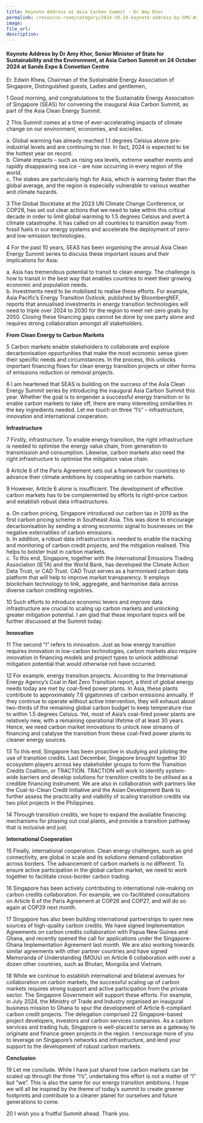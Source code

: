 ```yaml
---  
title: Keynote Address at Asia Carbon Summit - Dr Amy Khor
permalink: /resource-room/category/2024-10-24-keynote-address-by-SMS-Amy-Khor-at-Asia-Carbon-Summit
image:  
file_url:  
description:  
---
```

#### Keynote Address by Dr Amy Khor, Senior Minister of State for Sustainability and the Environment, at Asia Carbon Summit on 24 October 2024 at Sands Expo & Convetion Centre

Er. Edwin Khew, Chairman of the Sustainable Energy Association of Singapore,
Distinguished guests,
Ladies and gentlemen,

1 Good morning, and congratulations to the Sustainable Energy Association of Singapore (SEAS) for convening the inaugural Asia Carbon Summit, as part of the Asia Clean Energy Summit.    

2 This Summit comes at a time of ever-accelerating impacts of climate change on our environment, economies, and societies.    

a. Global warming has already reached 1.1 degrees Celsius above pre-industrial levels and are continuing to rise. In fact, 2024 is expected to be the hottest year on record.   
b. Climate impacts – such as rising sea levels, extreme weather events and rapidly disappearing sea ice – are now occurring in every region of the world.    
c. The stakes are particularly high for Asia, which is warming faster than the global average, and the region is especially vulnerable to various weather and climate hazards.   

3  The Global Stocktake at the 2023 UN Climate Change Conference, or COP28, has set out clear actions that we need to take within this critical decade in order to limit global warming to 1.5 degrees Celsius and avert a climate catastrophe. It has called on all countries to transition away from fossil fuels in our energy systems and accelerate the deployment of zero- and low-emission technologies.   

4  For the past 10 years, SEAS has been organising the annual Asia Clean Energy Summit series to discuss these important issues and their implications for Asia:    

a. Asia has tremendous potential to transit to clean energy. The challenge is how to transit in the best way that enables countries to meet their growing economic and population needs.    
b. Investments need to be mobilised to realise these efforts. For example, Asia Pacific’s Energy Transition Outlook, published by BloombergNEF, reports that annualised investments in energy transition technologies will need to triple over 2024 to 2030 for the region to meet net-zero goals by 2050. Closing these financing gaps cannot be done by one party alone and requires strong collaboration amongst all stakeholders.   

**From Clean Energy to Carbon Markets**

5 Carbon markets enable stakeholders to collaborate and explore decarbonisation opportunities that make the most economic sense given their specific needs and circumstances. In the process, this unlocks important financing flows for clean energy transition projects or other forms of emissions reduction or removal projects.    

6 I am heartened that SEAS is building on the success of the Asia Clean Energy Summit series by introducing the inaugural Asia Carbon Summit this year. Whether the goal is to engender a successful energy transition or to enable carbon markets to take off, there are many interesting similarities in the key ingredients needed. Let me touch on three “I’s” – infrastructure, innovation and international cooperation.   

**Infrastructure**

7 Firstly, infrastructure. To enable energy transition, the right infrastructure is needed to optimise the energy value chain, from generation to transmission and consumption. Likewise, carbon markets also need the right infrastructure to optimise the mitigation value chain.    

8 Article 6 of the Paris Agreement sets out a framework for countries to advance their climate ambitions by cooperating on carbon markets.   

9 However, Article 6 alone is insufficient. The development of effective carbon markets has to be complemented by efforts to right-price carbon and establish robust data infrastructures.   

a. On carbon pricing, Singapore introduced our carbon tax in 2019 as the first carbon pricing scheme in Southeast Asia. This was done to encourage decarbonisation by sending a strong economic signal to businesses on the negative externalities of carbon emissions.     
b. In addition, a robust data infrastructure is needed to enable the tracking and monitoring of carbon credit projects, and the mitigation realised. This helps to bolster trust in carbon markets.  
c. To this end, Singapore, together with the International Emissions Trading Association (IETA) and the World Bank, has developed the Climate Action Data Trust, or CAD Trust. CAD Trust serves as a harmonised carbon data platform that will help to improve market transparency. It employs blockchain technology to link, aggregate, and harmonise data across diverse carbon crediting registries.         

10 Such efforts to introduce economic levers and improve data infrastructure are crucial to scaling up carbon markets and unlocking greater mitigation potential. I am glad that these important topics will be further discussed at the Summit today.   

**Innovation**

11 The second “I” refers to innovation. Just as how energy transition requires innovation in low-carbon technologies, carbon markets also require innovation in financing models and project types to unlock additional mitigation potential that would otherwise not have occurred.    

12 For example, energy transition projects. According to the International Energy Agency’s Coal in Net Zero Transition report, a third of global energy needs today are met by coal-fired power plants. In Asia, these plants contribute to approximately 7.6 gigatonnes of carbon emissions annually. If they continue to operate without active intervention, they will exhaust about two-thirds of the remaining global carbon budget to keep temperature rise to within 1.5 degrees Celsius. Yet, most of Asia’s coal-fired power plants are relatively new, with a remaining operational lifetime of at least 30 years. Hence, we need carbon market innovations to unlock new streams of financing and catalyse the transition from these coal-fired power plants to cleaner energy sources.    

13 To this end, Singapore has been proactive in studying and piloting the use of transition credits. Last December, Singapore brought together 30 ecosystem players across key stakeholder groups to form the Transition Credits Coalition, or TRACTION. TRACTION will work to identify system-wide barriers and develop solutions for transition credits to be utilised as a credible financing instrument. We are also in collaboration with partners like the Coal-to-Clean Credit Initiative and the Asian Development Bank to further assess the practicality and viability of scaling transition credits via two pilot projects in the Philippines.    

14 Through transition credits, we hope to expand the available financing mechanisms for phasing out coal plants, and provide a transition pathway that is inclusive and just.   

**International Cooperation**

15 Finally, international cooperation. Clean energy challenges, such as grid connectivity, are global in scale and its solutions demand collaboration across borders. The advancement of carbon markets is no different. To ensure active participation in the global carbon market, we need to work together to facilitate cross-border carbon trading.    

16 Singapore has been actively contributing to international rule-making on carbon credits collaboration.  For example, we co-facilitated consultations on Article 6 of the Paris Agreement at COP26 and COP27, and will do so again at COP29 next month.    

17 Singapore has also been building international partnerships to open new sources of high-quality carbon credits. We have signed Implementation Agreements on carbon credits collaboration with Papua New Guinea and Ghana, and recently opened the call for applications under the Singapore-Ghana Implementation Agreement last month. We are also working towards similar agreements with other partner countries and have signed Memoranda of Understanding (MOUs) on Article 6 collaboration with over a dozen other countries, such as Bhutan, Mongolia and Vietnam.   

18 While we continue to establish international and bilateral avenues for collaboration on carbon markets, the successful scaling up of carbon markets requires strong support and active participation from the private sector. The Singapore Government will support these efforts.  For example, in July 2024, the Ministry of Trade and Industry organised an inaugural business mission to Ghana to spur the development of Article 6-compliant carbon credit projects. The delegation comprised 22 Singapore-based project developers, investors and carbon services companies. As a carbon services and trading hub, Singapore is well-placed to serve as a gateway to originate and finance green projects in the region. I encourage more of you to leverage on Singapore’s networks and infrastructure, and lend your support to the development of robust carbon markets.   

**Conclusion**

19 Let me conclude. While I have just shared how carbon markets can be scaled up through the three “I’s”, undertaking this effort is not a matter of “I” but “we”. This is also the same for our energy transition ambitions. I hope we will all be inspired by the theme of today’s summit to create greener footprints and contribute to a cleaner planet for ourselves and future generations to come.    

20 I wish you a fruitful Summit ahead. Thank you.   
